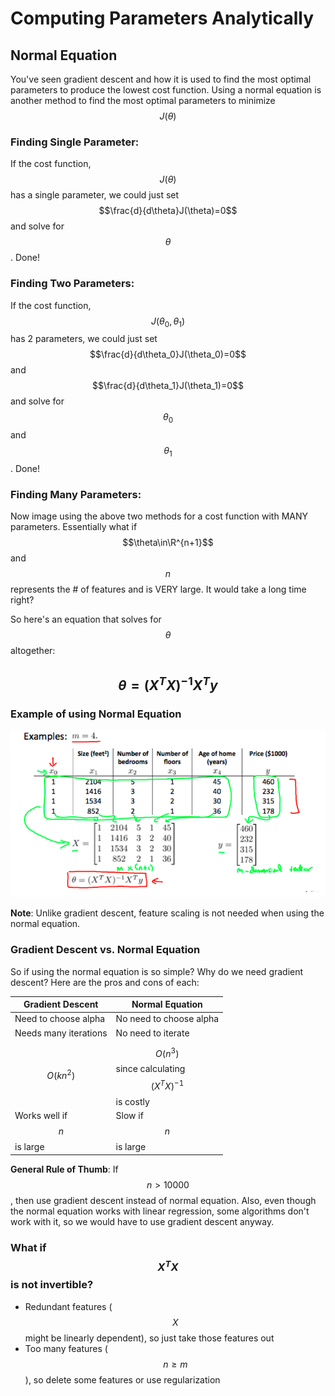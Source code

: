 # Computing Parameters Analytically

## Normal Equation

You've seen gradient descent and how it is used to find the most optimal parameters to produce the lowest cost function. Using a normal equation is another method to find the most optimal parameters to minimize $$J(\theta)$$

### Finding Single Parameter:

If the cost function, $$J(\theta)$$ has a single parameter, we could just set $$\frac{d}{d\theta}J(\theta)=0$$ and solve for $$\theta$$. Done!

### Finding Two Parameters:

If the cost function, $$J(\theta_0, \theta_1)$$ has 2 parameters, we could just set $$\frac{d}{d\theta_0}J(\theta_0)=0$$ and  $$\frac{d}{d\theta_1}J(\theta_1)=0$$ and solve for $$\theta_0$$ and $$\theta_1$$. Done!

### Finding Many Parameters:

Now image using the above two methods for a cost function with MANY parameters. Essentially what if $$\theta\in\R^{n+1}$$ and $$n$$ represents the # of features and is VERY large. It would take a long time right?

So here's an equation that solves for $$\theta$$ altogether:

## $$\theta=(X^TX)^{-1}X^Ty$$

### Example of using Normal Equation

![](normal_equation.png)

**Note**: Unlike gradient descent, feature scaling is not needed when using the normal equation.

### Gradient Descent vs. Normal Equation

So if using the normal equation is so simple? Why do we need gradient descent? Here are the pros and cons of each:

| Gradient Descent             | Normal Equation                                        |
| ---------------------------- | ------------------------------------------------------ |
| Need to choose alpha         | No need to choose alpha                                |
| Needs many iterations        | No need to iterate                                     |
| $$O(kn^2)$$                  | $$O(n^3)$$ since calculating $$(X^TX)^{-1}$$ is costly |
| Works well if $$n$$ is large | Slow if $$n$$ is large                                 |

**General Rule of Thumb**: If $$n\gt10000$$, then use gradient descent instead of normal equation. Also, even though the normal equation works with linear regression, some algorithms don't work with it, so we would have to use gradient descent anyway.

### What if $$X^TX$$is not invertible?

- Redundant features ($$X$$ might be linearly dependent), so just take those features out
- Too many features ($$n\ge m$$), so delete some features or use regularization